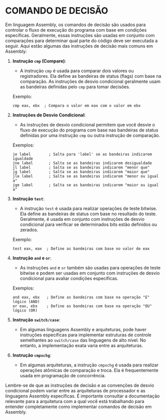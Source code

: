 # COMANDO DE DECISÃO
Em linguagem Assembly, os comandos de decisão são usados para controlar o fluxo de execução do programa com base em condições específicas. Geralmente, essas instruções são usadas em conjunto com comparações para determinar qual parte do código deve ser executada a seguir. Aqui estão algumas das instruções de decisão mais comuns em Assembly:

1. **Instrução `cmp` (Compare)**:
   - A instrução `cmp` é usada para comparar dois valores ou registradores. Ela define as bandeiras de status (flags) com base na comparação. As instruções de desvio condicional geralmente usam as bandeiras definidas pelo `cmp` para tomar decisões.

   Exemplo:
   ```assembly
   cmp eax, ebx  ; Compara o valor em eax com o valor em ebx
   ```

2. **Instruções de Desvio Condicional**:
   - As instruções de desvio condicional permitem que você desvie o fluxo de execução do programa com base nas bandeiras de status definidas por uma instrução `cmp` ou outra instrução de comparação.

   Exemplos:
   ```assembly
   je label        ; Salta para 'label' se as bandeiras indicarem igualdade
   jne label       ; Salta se as bandeiras indicarem desigualdade
   jl label        ; Salta se as bandeiras indicarem "menor que"
   jg label        ; Salta se as bandeiras indicarem "maior que"
   jle label       ; Salta se as bandeiras indicarem "menor ou igual a"
   jge label       ; Salta se as bandeiras indicarem "maior ou igual a"
   ```

3. **Instrução `test`**:
   - A instrução `test` é usada para realizar operações de teste bitwise. Ela define as bandeiras de status com base no resultado do teste. Geralmente, é usada em conjunto com instruções de desvio condicional para verificar se determinados bits estão definidos ou zerados.

   Exemplo:
   ```assembly
   test eax, eax  ; Define as bandeiras com base no valor de eax
   ```

4. **Instrução `and` e `or`**:
   - As instruções `and` e `or` também são usadas para operações de teste bitwise e podem ser usadas em conjunto com instruções de desvio condicional para avaliar condições específicas.

   Exemplos:
   ```assembly
   and eax, ebx   ; Define as bandeiras com base na operação "E" lógico (AND)
   or eax, ebx    ; Define as bandeiras com base na operação "OU" lógico (OR)
   ```

5. **Instrução `switch/case`**:
   - Em algumas linguagens Assembly e arquiteturas, pode haver instruções específicas para implementar estruturas de controle semelhantes ao `switch/case` das linguagens de alto nível. No entanto, a implementação exata varia entre as arquiteturas.

6. **Instrução `cmpxchg`**:
   - Em algumas arquiteturas, a instrução `cmpxchg` é usada para realizar operações atômicas de comparação e troca. Ela é frequentemente usada em programação de concorrência.

Lembre-se de que as instruções de decisão e as convenções de desvio condicional podem variar entre as arquiteturas de processador e as linguagens Assembly específicas. É importante consultar a documentação relevante para a arquitetura com a qual você está trabalhando para entender completamente como implementar comandos de decisão em Assembly.